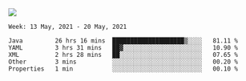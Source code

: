 <img align="center" src="https://github-readme-stats.vercel.app/api?username=bafuka&show_icons=true&icon_color=CE1D2D&text_color=718096&bg_color=ffffff&hide_title=true" />

<!--START_SECTION:waka-->
```text
Week: 13 May, 2021 - 20 May, 2021

Java         26 hrs 16 mins  ████████████████████▒░░░░   81.11 % 
YAML         3 hrs 31 mins   ██▓░░░░░░░░░░░░░░░░░░░░░░   10.90 % 
XML          2 hrs 28 mins   ██░░░░░░░░░░░░░░░░░░░░░░░   07.65 % 
Other        3 mins          ░░░░░░░░░░░░░░░░░░░░░░░░░   00.20 % 
Properties   1 min           ░░░░░░░░░░░░░░░░░░░░░░░░░   00.10 % 
```
<!--END_SECTION:waka-->

<!--
**bafuka/bafuka** is a ✨ _special_ ✨ repository because its `README.md` (this file) appears on your GitHub profile.

Here are some ideas to get you started:

- 🔭 I’m currently working on ...
- 🌱 I’m currently learning ...
- 👯 I’m looking to collaborate on ...
- 🤔 I’m looking for help with ...
- 💬 Ask me about ...
- 📫 How to reach me: ...
- 😄 Pronouns: ...
- ⚡ Fun fact: ...
-->
